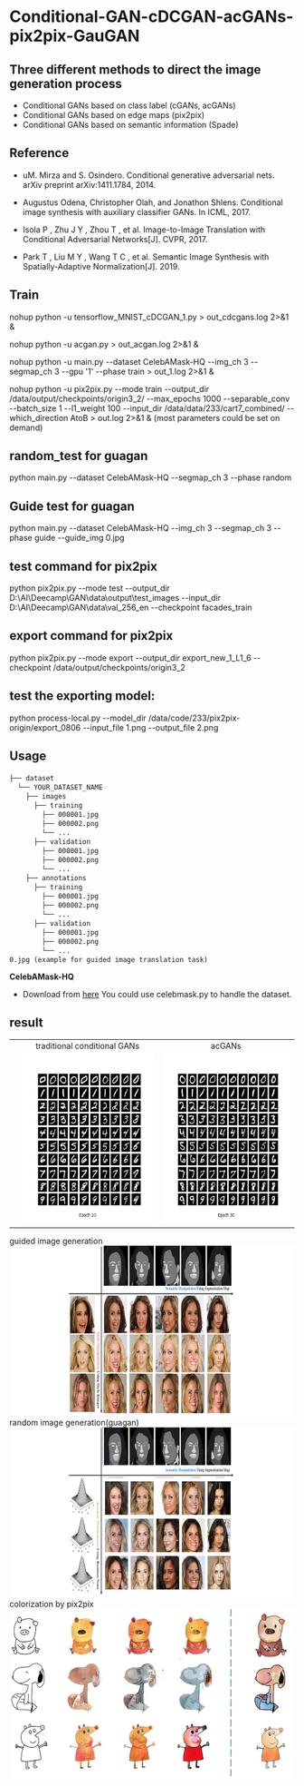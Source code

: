 # Conditional-GAN-cDCGAN-acGANs-pix2pix-GauGAN


## Three different methods to direct the image generation process
 - Conditional GANs based on class label (cGANs, acGANs)
 - Conditional GANs based on edge maps (pix2pix)
 - Conditional GANs based on semantic information (Spade)
 
 

## Reference

 - uM. Mirza and S. Osindero. Conditional generative adversarial nets. arXiv preprint arXiv:1411.1784, 2014.
   
 
 - Augustus Odena, Christopher Olah, and Jonathon Shlens. Conditional image synthesis with auxiliary classifier GANs. In ICML, 2017.
   
 - Isola P , Zhu J Y , Zhou T , et al. Image-to-Image Translation with Conditional Adversarial  Networks[J]. CVPR, 2017.
   
 - Park T , Liu M Y , Wang T C , et al. Semantic Image Synthesis with Spatially-Adaptive Normalization[J]. 2019.
   
   
   
## Train
nohup python -u tensorflow_MNIST_cDCGAN_1.py > out_cdcgans.log 2>&1 &

nohup python -u acgan.py > out_acgan.log 2>&1 &

nohup python -u main.py --dataset CelebAMask-HQ  --img_ch 3 --segmap_ch 3 --gpu '1' --phase train > out_1.log 2>&1 &

nohup python -u pix2pix.py --mode train --output_dir /data/output/checkpoints/origin3_2/   --max_epochs 1000 --separable_conv --batch_size 1 --l1_weight 100 --input_dir /data/data/233/cart7_combined/ --which_direction AtoB > out.log 2>&1 & (most parameters could be set on demand)
## random_test for guagan
python main.py --dataset CelebAMask-HQ --segmap_ch 3 --phase random

## Guide test for guagan
python main.py --dataset CelebAMask-HQ --img_ch 3 --segmap_ch 3 --phase guide --guide_img 0.jpg

## test command for pix2pix
python pix2pix.py --mode test --output_dir D:\AI\Deecamp\GAN\data\output\test_images --input_dir D:\AI\Deecamp\GAN\data\val_256_en --checkpoint facades_train

## export command for pix2pix
python pix2pix.py --mode export --output_dir export_new_1_L1_6 --checkpoint /data/output/checkpoints/origin3_2

## test the exporting model:
python process-local.py --model_dir /data/code/233/pix2pix-origin/export_0806 --input_file 1.png --output_file 2.png


## Usage
```
├── dataset
  └── YOUR_DATASET_NAME
    ├── images
      ├── training
        ├── 000001.jpg
        ├── 000002.png
        └── ...
      ├── validation
        ├── 000001.jpg
        ├── 000002.png
        └── ...
    ├── annotations
      ├── training
        ├── 000001.jpg
        ├── 000002.png
        └── ...
      ├── validation
        ├── 000001.jpg
        ├── 000002.png
        └── ...
0.jpg (example for guided image translation task)

```

**CelebAMask-HQ**
* Download from [here](https://github.com/switchablenorms/CelebAMask-HQ)
You could use celebmask.py to handle the dataset.


## result

<table align='center'>
<tr align='center'>
<td> </td>
<td> traditional conditional GANs </td>
<td> acGANs </td>
</tr>
<tr align='center'>
<td></td>
<td><img src = 'result/2_20.png' height = '300px'>
<td><img src = 'result/MNIST_ACGAN_30.png' height = '300px'>
</tr>
</table>
<tr align='center'>
<td></td>
guided image generation
<td><img src = 'result/women_guide_hinge.png' height = '300px'>
random image generation(guagan)
<td><img src = 'result/women_random_hinge.png' height = '300px'>
colorization by pix2pix
<td><img src = 'result/pix2pix.png' height = '300px'>
</tr>






